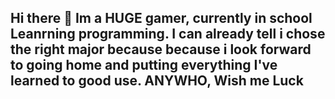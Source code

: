 ## Hi there 👋 Im a HUGE gamer, currently in school Leanrning programming. I can already tell i chose the right major because because i look forward to going home and putting everything I've learned to good use.  ANYWHO, Wish me Luck 

<!--
**JerronWeber/JerronWeber** is a ✨ _special_ ✨ repository because its `README.md` (this file) appears on your GitHub profile.


- 💬 Ask me about ??
- 📫 How to reach me: joe.web3r@gmail.com
- ⚡ Fun fact: I was in the Military for 2 Years
-->
